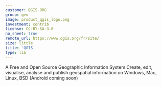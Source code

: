 ```yaml
---
customer: QGIS.ORG
group: geo
image: product_qgis_logo.png
investment: contrib
license: CC-BY-SA-3.0
no_sheet: true
remote_url: https://www.qgis.org/fr/site/
size: little
title: 'QGIS'
type: lib
---
```


A Free and Open Source Geographic Information System
Create, edit, visualise, analyse and publish geospatial information on Windows, Mac, Linux, BSD (Android coming soon)